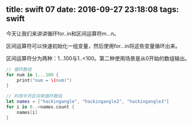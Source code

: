 title: swift 07
date: 2016-09-27 23:18:08
tags: swift
---

今天让我们来讲讲循环for..in和区间运算符m...n。

区间运算符可以快速初始化一组变量，然后使用for...in将这些变量循环出来。

区间运算符分为两种：1...100与1..<100。第二种使用场景是从0开始的数组输出。

``` swift
// 循环数组
for num in 1...100 {
    print("num = \(num)")
}

// 利用半开区间来循环数组
let names = ["hackingangle", "hackingangle2", "hackingangle3"]
for i in 0..<names.count {
    names[i]
}
```
